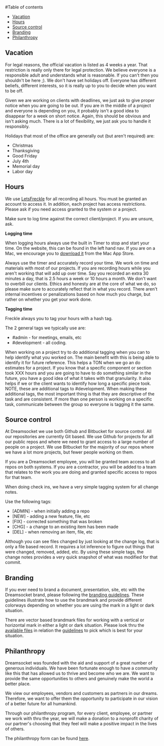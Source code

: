 #Table of contents
* [Vacation](#vacation)
* [Hours](#hours)
* [Source control](#sourcecontrol)
* [Branding](#branding)
* [Philanthropy](#philanthropy)

## <a name="vacation">Vacation</a>
For legal reasons, the official vacation is listed as 4 weeks a year. That restriction is really only there for legal protection. We believe everyone is a responsible adult and understands what is reasonable. If you can't then you shouldn't be here ;).  We don't have set holidays off. Everyone has different beliefs, different interests, so it is really up to you to decide when you want to be off.

Given we are working on clients with deadlines, we just ask to give proper notice when you are going to be out. If you are in the middle of a project and everyone is depending on you, it probably isn't a good idea to disappear for a week on short notice. Again, this should be obvious and isn't asking much. There is a lot of flexibility, we just ask you to handle it responsibly.

Holidays that most of the office are generally out (but aren't required) are:

* Christmas
* Thanksgiving
* Good Friday
* July 4th
* Memorial day
* Labor day


## <a name="hours">Hours</a>
We use [LetsFreckle](http://dreamsocket.letsfreckle.com) for all recording all hours. You must be granted an account to access it. In addition, each project has access restrictions. Please ask if you need access granted to the system or a project. 

Make sure to log time against the correct client/project. If you are unsure, ask. 

**Logging time**

When logging hours always use the built in Timer to stop and start your time. On the website, this can be found in the left hand nav. If you are on a Mac, we encourage you to [download it](https://itunes.apple.com/us/app/freckle/id879917538?mt=12&ign-mpt=uo%3D4) from the Mac App Store.

Always use the timer and accurately record your time. We work on time and materials with most of our projects. If you are recording hours while you aren't working that will add up over time. Say you recorded an extra 30 minutes a day, that is 2.5 hours a week or 10 hours a month. We don't want to overbill our clients. Ethics and honesty are at the core of what we do, so please make sure to accurately reflect that in what you record. There aren't internal incentives or penalizations based on how much you charge, but rather on whether you get your work done.  

**Tagging time**

Freckle always you to tag your hours with a hash tag. 

The 2 general tags we typically use are: 

* \#admin - for meetings, emails, etc 
* \#development - all coding. 

When working on a project try to do additional tagging when you can to help identify what you worked on. The main benefit with this is being able to identify it for future reference. This helps a TON when we go an do estimates for a project. If you know that a specific component or section took XXX hours and you are going to have to do something similar in the future, you have a good idea of what it takes with that granularity. It also helps if we or the client wants to identify how long a specific piece took. NOTE, these are additional tags to #development. When making these additional tags, the most important thing is that they are descriptive of the task and are consistent. If more than one person is working on a specific task, communicate between the group so everyone is tagging it the same.


## <a name="sourcecontrol">Source control</a>
At Dreamsocket we use both Github and Bitbucket for source control. All our repositories are currently Git based. We use Github for projects for all our public repos and where we need to grant access to a large number of people on a project. We use Bitbucket for the majority of our repos where we have a lot more projects, but fewer people working on them.

If you are a Dreamsocket employee, you will be granted team access to all repos on both systems. If you are a contractor, you will be added to a team that relates to the work you are doing and granted specific access to repos for that team.

When doing check ins, we have a very simple tagging system for all change notes.

Use the following tags:

* [ADMIN] - when initially adding a repo
* [NEW] - adding a new feature, file, etc
* [FIX] - corrected something that was broken
* [CHG] - a change to an existing item has been made
* [DEL] - when removing an item, file, etc

Although you can see files changed by just looking at the change log, that is only a file based record. It requires a lot inference to figure out things that were changed, removed, added, etc. By using these simple tags, the change notes provides a very quick snapshot of what was modified for that commit.


## <a name="branding">Branding</a>
If you ever need to brand a document, presentation, site, etc with the Dreamsocket brand, please following the [branding guidelines](branding/ds.brandmark.guidelines.pdf). These guidelines illustrate how to use the brandmark and provide different colorways depending on whether you are using the mark in a light or dark situation.

There are vector based brandmark files for working with a vertical or horizontal mark in either a light or dark situation. Please look thru the [available files](branding/brandmark) in relation the [guidelines](branding/ds.brandmark.guidelines.pdf) to pick which is best for your situation.


## <a name="philanthropy">Philanthropy</a>
Dreamsocket was founded with the aid and support of a great number of generous individuals. We have been fortunate enough to have a community like this that has allowed us to thrive and become who we are. We want to provide the same opportunities to others and genuinely make the world a better place. 

We view our employees, vendors and customers as partners in our dreams. Therefore, we want to offer them the opportunity to participate in our vision of a better future for all humankind.

Through our philanthropy program, for every client, employee, or partner we work with thru the year, we will make a donation to a nonprofit charity of our partner's choosing that they feel will make a positive impact in the lives of others. 

The philanthropy form can be found [here](philanthropy/dreamsocket_philanthropy.pdf).

